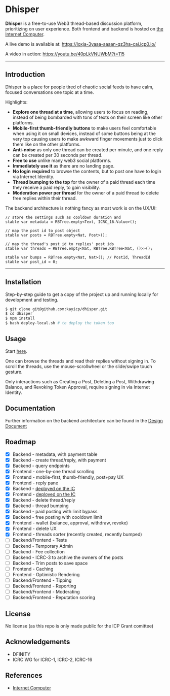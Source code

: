 # Dhisper

**Dhisper** is a free-to-use Web3 thread-based discussion platform, prioritizing on user experience. Both frontend and backend is hosted on [the Internet Computer](internetcomputer.org).

A live demo is available at: https://loxja-3yaaa-aaaan-qz3ha-cai.icp0.io/

A video in action: https://youtu.be/40pLkVNUWbM?t=115

---

## Introduction

Dhisper is a place for people tired of chaotic social feeds to have calm, focused conversations one topic at a time.

Highlights:

* **Explore one thread at a time**, allowing users to focus on reading, instead of being bombarded with tons of texts on their screen like other platforms. 
* **Mobile-first thumb-friendly buttons** to make users feel comfortable when using it on small devices, instead of some buttons being at the very top causing users to make awkward finger movements just to click them like on the other platforms. 
* **Anti-noise** as only one thread can be created per minute, and one reply can be created per 30 seconds per thread.  
* **Free to use** unlike many web3 social platforms. 
* **Immediately use it** as there are no landing page.
* **No login required** to browse the contents, but to post one have to login via Internet Identity.
* **Thread bumping to the top** for the owner of a paid thread each time they receive a paid reply, to gain visibility.
* **Moderation power per thread** for the owner of a paid thread to delete free replies within their thread.

The backend architecture is nothing fancy as most work is on the UX/UI:

```motoko
// store the settings such as cooldown duration and 
stable var metadata = RBTree.empty<Text, ICRC_16.Value>();

// map the post id to post object
stable var posts = RBTree.empty<Nat, Post>();

// map the thread's post id to replies' post ids
stable var threads = RBTree.empty<Nat, RBTree.RBTree<Nat, ()>>();

stable var bumps = RBTree.empty<Nat, Nat>(); // PostId, ThreadId
stable var post_id = 0;
```

---

## Installation
Step-by-step guide to get a copy of the project up and running locally for development and testing.

```bash
$ git clone git@github.com:kayicp/dhisper.git
$ cd dhisper
$ npm install
$ bash deploy-local.sh # to deploy the token too
```

## Usage
Start [here](https://loxja-3yaaa-aaaan-qz3ha-cai.icp0.io/).

One can browse the threads and read their replies without signing in. To scroll the threads, use the mouse-scrollwheel or the slide/swipe touch gesture.

Only interactions such as Creating a Post, Deleting a Post, Withdrawing Balance, and Revoking Token Approval, require signing in via Internet Identity. 


## Documentation
Further information on the backend architecture can be found in the [Design Document](DesignDocument.md)

## Roadmap

- [x] Backend - metadata, with payment table
- [x] Backend - create thread/reply, with payment
- [x] Backend - query endpoints
- [x] Frontend - one-by-one thread scrolling
- [x] Frontend - mobile-first, thumb-friendly, post+pay UX
- [x] Frontend - reply pane
- [x] Backend - [deployed on the IC](https://dashboard.internetcomputer.org/canister/lhuc4-nqaaa-aaaan-qz3gq-cai)
- [x] Frontend - [deployed on the IC](https://loxja-3yaaa-aaaan-qz3ha-cai.icp0.io/)
- [x] Backend - delete thread/reply
- [x] Backend - thread bumping
- [x] Backend - paid posting with limit bypass
- [x] Backend - free posting with cooldown limit
- [x] Frontend - wallet (balance, approval, withdraw, revoke)
- [x] Frontend - delete UX
- [x] Frontend - threads sorter (recently created, recently bumped)
- [ ] Backend/Frontend - Tests
- [ ] Backend - Temporary Admin
- [ ] Backend - Fee collection
- [ ] Backend - ICRC-3 to archive the owners of the posts
- [ ] Backend - Trim posts to save space
- [ ] Frontend - Caching
- [ ] Frontend - Optimistic Rendering
- [ ] Backend/Frontend - Tipping
- [ ] Backend/Frontend - Reporting
- [ ] Backend/Frontend - Moderating
- [ ] Backend/Frontend - Reputation scoring

## License
No license (as this repo is only made public for the ICP Grant comittee)

## Acknowledgements
- DFINITY
- ICRC WG for ICRC-1, ICRC-2, ICRC-16

## References
- [Internet Computer](https://internetcomputer.org)